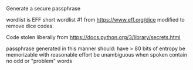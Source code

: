 Generate a secure passphrase

wordlist is EFF short wordlist #1 from https://www.eff.org/dice modified
to remove dice codes.

Code stolen liberally from https://docs.python.org/3/library/secrets.html

passphrase generated in this manner should:
    have > 80 bits of entropy
    be memorizable with reasonable effort
    be unambiguous when spoken
    contain no odd or "problem" words
